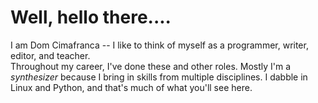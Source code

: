 # Well, hello there....

I am Dom Cimafranca -- I like to think of myself as a programmer, writer, editor, and teacher.  
Throughout my career, I've done these and other roles.  Mostly I'm a *synthesizer* because I
bring in skills from multiple disciplines.  I dabble in Linux and Python, and that's much of
what you'll see here.
